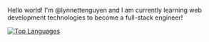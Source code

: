 Hello world! I'm @lynnettenguyen and I am currently learning web development technologies to become a full-stack engineer!

[![Top Languages](https://github-readme-stats.vercel.app/api/top-langs/?username=lynnettenguyen&langs_count=8&layout=compact&theme=material-palenight)](https://github.com/lynnettenguyen/github-readme-stats)
